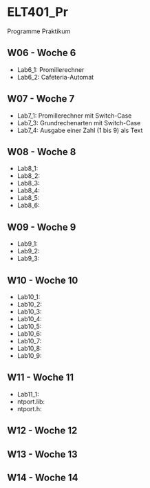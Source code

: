 # ELT401_Pr
Programme Praktikum

## W06 - Woche 6
+ Lab6_1: Promillerechner
+ Lab6_2: Cafeteria-Automat

## W07 - Woche 7
+ Lab7_1: Promillerechner mit Switch-Case
+ Lab7_3: Grundrechenarten mit Switch-Case
+ Lab7_4: Ausgabe einer Zahl (1 bis 9) als Text

## W08 - Woche 8
+ Lab8_1: 
+ Lab8_2: 
+ Lab8_3: 
+ Lab8_4: 
+ Lab8_5: 
+ Lab8_6: 

## W09 - Woche 9
+ Lab9_1:
+ Lab9_2:
+ Lab9_3:

## W10 - Woche 10
+ Lab10_1:
+ Lab10_2:
+ Lab10_3:
+ Lab10_4:
+ Lab10_5:
+ Lab10_6:
+ Lab10_7:
+ Lab10_8:
+ Lab10_9:

## W11 - Woche 11
+ Lab11_1:
+ ntport.lib:
+ ntport.h:

## W12 - Woche 12
## W13 - Woche 13
## W14 - Woche 14
